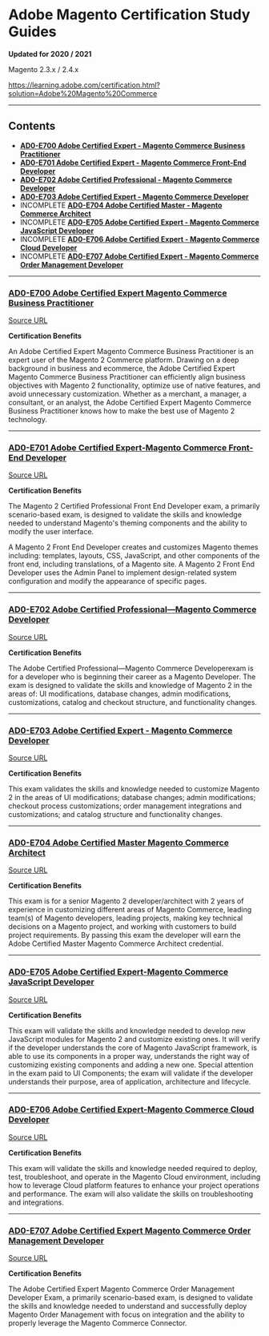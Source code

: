 # Adobe Magento Certification Study Guides

**Updated for 2020 / 2021**

Magento 2.3.x / 2.4.x

https://learning.adobe.com/certification.html?solution=Adobe%20Magento%20Commerce

-----

## Contents

* **[AD0-E700 Adobe Certified Expert - Magento Commerce Business Practitioner](./700)**
* **[AD0-E701 Adobe Certified Expert - Magento Commerce Front-End Developer](./701)**
* **[AD0-E702 Adobe Certified Professional - Magento Commerce Developer](./702)**
* **[AD0-E703 Adobe Certified Expert - Magento Commerce Developer](./703)**
* INCOMPLETE **[AD0-E704 Adobe Certified Master - Magento Commerce Architect](./704)**
* INCOMPLETE **[AD0-E705 Adobe Certified Expert - Magento Commerce JavaScript Developer](./705)**
* INCOMPLETE **[AD0-E706 Adobe Certified Expert - Magento Commerce Cloud Developer](./706)**
* INCOMPLETE **[AD0-E707 Adobe Certified Expert - Magento Commerce Order Management Developer](./707)**

-----

### **[AD0-E700 Adobe Certified Expert Magento Commerce Business Practitioner](./700)**

[Source URL](https://spark.adobe.com/page/87jLctNB6KxM0/?page-mode=static)

**Certification Benefits**

An Adobe Certified Expert Magento Commerce Business Practitioner is an expert user of the Magento 2 Commerce platform. Drawing on a deep background in business and ecommerce, the Adobe Certified Expert Magento Commerce Business Practitioner can efficiently align business objectives with Magento 2 functionality, optimize use of native features, and avoid unnecessary customization. Whether as a merchant, a manager, a consultant, or an analyst, the Adobe Certified Expert Magento Commerce Business Practitioner knows how to make the best use of Magento 2 technology.

----

### **[AD0-E701 Adobe Certified Expert-Magento Commerce Front-End Developer](./701)**

[Source URL](https://spark.adobe.com/page/lJWBfPhvp5npA/?page-mode=static)

**Certification Benefits**

The Magento 2 Certified Professional Front End Developer exam, a primarily scenario-based exam, is designed to validate the skills and knowledge needed to understand Magento's theming components and the ability to modify the user interface.

A Magento 2 Front End Developer creates and customizes Magento themes including: templates, layouts, CSS, JavaScript, and other components of the front end, including translations, of a Magento site. A Magento 2 Front End Developer uses the Admin Panel to implement design-related system configuration and modify the appearance of specific pages.

----

### **[AD0-E702 Adobe Certified Professional—Magento Commerce Developer](./702)**

[Source URL](https://spark.adobe.com/page/saM506xrYKi0p/?page-mode=static)

**Certification Benefits**

The Adobe Certified Professional—Magento Commerce Developerexam is for a developer who is beginning their career as a Magento Developer. The exam is designed to validate the skills and knowledge of Magento 2 in the areas of: UI modifications, database changes, admin modifications, customizations, catalog and checkout structure, and functionality changes.


----

### **[AD0-E703 Adobe Certified Expert - Magento Commerce Developer](./703)**

[Source URL](https://spark.adobe.com/page/OwpmK2JcACwhl/?page-mode=static)

**Certification Benefits**

This exam validates the skills and knowledge needed to customize Magento 2 in the areas of UI modifications; database changes; admin modifications; checkout process customizations; order management integrations and customizations; and catalog structure and functionality changes.

----

### **[AD0-E704 Adobe Certified Master Magento Commerce Architect](./704)**

[Source URL](https://spark.adobe.com/page/PTidDHsT5JgyB/?page-mode=static)

**Certification Benefits**

This exam is for a senior Magento 2 developer/architect with 2 years of experience in customizing different areas of Magento Commerce, leading team(s) of Magento developers, leading projects, making key technical decisions on a Magento project, and working with customers to build project requirements. By passing this exam the developer will earn the Adobe Certified Master Magento Commerce Architect credential.


-----

### **[AD0-E705 Adobe Certified Expert-Magento Commerce JavaScript Developer](./705)**

[Source URL](https://spark.adobe.com/page/ZDus3If2u1rQf/?page-mode=static)

**Certification Benefits**

This exam will validate the skills and knowledge needed to develop new JavaScript modules for Magento 2 and customize existing ones. It will verify if the developer understands the core of Magento JavaScript framework, is able to use its components in a proper way, understands the right way of customizing existing components and adding a new one. Special attention in the exam paid to UI Components; the exam will validate if the developer understands their purpose, area of application, architecture and lifecycle.


----

### **[AD0-E706 Adobe Certified Expert-Magento Commerce Cloud Developer](./706)**

[Source URL](https://spark.adobe.com/page/GrkbPktpWMkkb/?page-mode=static)

**Certification Benefits**

This exam will validate the skills and knowledge needed required to deploy, test, troubleshoot, and operate in the Magento Cloud environment, including how to leverage Cloud platform features to enhance your project operations and performance. The exam will also validate the skills on troubleshooting and integrations.

----

### **[AD0-E707 Adobe Certified Expert Magento Commerce Order Management Developer](./707)**

[Source URL](https://spark.adobe.com/page/K2Wjl6Na3BY0h/?page-mode=static)

**Certification Benefits**

The Adobe Certified Expert Magento Commerce Order Management Developer Exam, a primarily scenario-based exam, is designed to validate the skills and knowledge needed to understand and successfully deploy Magento Order Management with focus on integration and the ability to properly leverage the Magento Commerce Connector.
